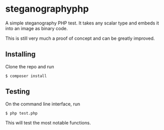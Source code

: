 # steganographyphp
A simple steganography PHP test. It takes any scalar type and embeds it into an image as binary code.

This is still very much a proof of concept and can be greatly improved.

## Installing
Clone the repo and run

```
$ composer install
```

## Testing
On the command line interface, run

```
$ php test.php
```

This will test the most notable functions.
